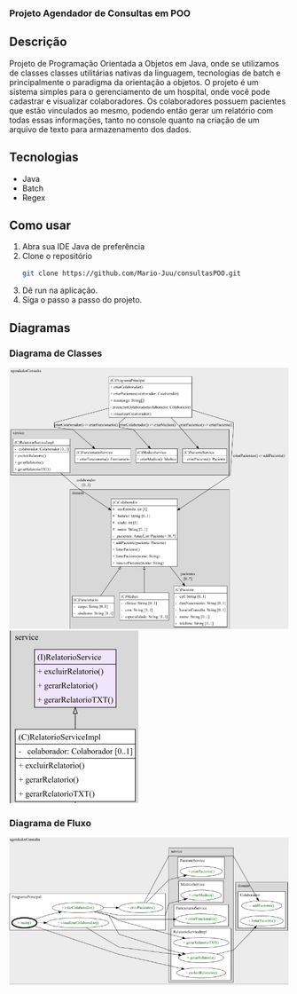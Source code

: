 ###  Projeto Agendador de Consultas em POO
## Descrição
Projeto de Programação Orientada a Objetos em Java, onde se utilizamos de classes classes utilitárias nativas da linguagem, tecnologias de batch e principalmente o paradigma da orientação a objetos. O projeto é um sistema simples para o gerenciamento de um hospital, onde você pode cadastrar e visualizar colaboradores. Os colaboradores possuem pacientes que estão vinculados ao mesmo, podendo então gerar um relatório com todas essas informações, tanto no console quanto na criação de um arquivo de texto para armazenamento dos dados. 

## Tecnologias
- Java
- Batch
- Regex


## Como usar
1. Abra sua IDE Java de preferência
2. Clone o repositório
   ```sh
   git clone https://github.com/Mario-Juu/consultasPOO.git
   ```
3. Dê run na aplicação.
4. Siga o passo a passo do projeto.

## Diagramas
### Diagrama de Classes
<img src="image.png">
<img src="imagem_2024-03-23_200202762.png">

### Diagrama de Fluxo
<img src="imagem_2024-03-23_192435762.png">


 
